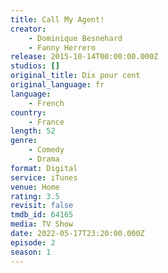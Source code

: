 ```yaml
---
title: Call My Agent!
creator:
    - Dominique Besnehard
    - Fanny Herrero
release: 2015-10-14T00:00:00.000Z
studios: []
original_title: Dix pour cent
original_language: fr
language:
    - French
country:
    - France
length: 52
genre:
    - Comedy
    - Drama
format: Digital
service: iTunes
venue: Home
rating: 3.5
revisit: false
tmdb_id: 64165
media: TV Show
date: 2022-05-17T23:20:00.000Z
episode: 2
season: 1
---
```

